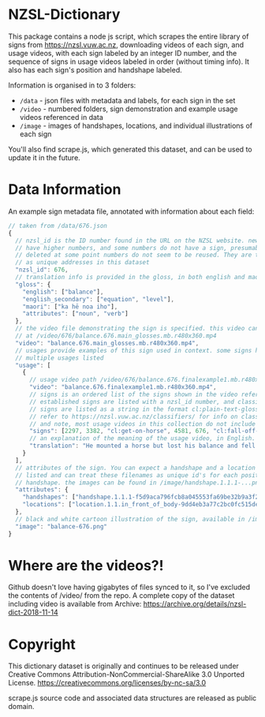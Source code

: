 NZSL-Dictionary
===============

This package contains a node js script, which scrapes the entire library of
signs from https://nzsl.vuw.ac.nz, downloading videos of each sign, and usage
videos, with each sign labeled by an integer ID number, and the sequence of
signs in usage videos labeled in order (without timing info). It also has each
sign's position and handshape labeled.

Information is organised in to 3 folders:

 - `/data` - json files with metadata and labels, for each sign in the set
 - `/video` - numbered folders, sign demonstration and example usage videos
 referenced in data
 - `/image` - images of handshapes, locations, and individual illustrations of
 each sign

You'll also find scrape.js, which generated this dataset, and can be used to
update it in the future.

Data Information
================

An example sign metadata file, annotated with information about each field:

```javascript
// taken from /data/676.json
{
  // nzsl_id is the ID number found in the URL on the NZSL website. newer signs
  // have higher numbers, and some numbers do not have a sign, presumably
  // deleted at some point numbers do not seem to be reused. They are treated
  // as unique addresses in this dataset
  "nzsl_id": 676,
  // translation info is provided in the gloss, in both english and maori
  "gloss": {
    "english": ["balance"],
    "english_secondary": ["equation", "level"],
    "maori": ["ka hē noa iho"],
    "attributes": ["noun", "verb"]
  },
  // the video file demonstrating the sign is specified. this video can be found
  // at /video/676/balance.676.main_glosses.mb.r480x360.mp4
  "video": "balance.676.main_glosses.mb.r480x360.mp4",
  // usages provide examples of this sign used in context. some signs have
  // multiple usages listed
  "usage": [
    {
      // usage video path /video/676/balance.676.finalexample1.mb.r480x360.mp4
      "video": "balance.676.finalexample1.mb.r480x360.mp4",
      // signs is an ordered list of the signs shown in the video referenced
      // established signs are listed with a nzsl_id number, and classifier
      // signs are listed as a string in the format cl:plain-text-gloss
      // refer to https://nzsl.vuw.ac.nz/classifiers/ for info on classifier signs
      // and note, most usage videos in this collection do not include classifier
      "signs": [2297, 3382, "cl:get-on-horse", 4581, 676, "cl:fall-off-horse"],
      // an explanation of the meaning of the usage video, in English.
      "translation": "He mounted a horse but lost his balance and fell off."
    }
  ],
  // attributes of the sign. You can expect a handshape and a location to be
  // listed and can treat these filenames as unique id's for each position and
  // handshape. the images can be found in /image/handshape.1.1.1-...png etc
  "attributes": {
    "handshapes": ["handshape.1.1.1-f5d9aca796fcb8a045553fa69be32b9a3f2cb2abcbe9639923f8a00189ea3da8.png"],
    "locations": ["location.1.1.in_front_of_body-9dd4eb3a77c2bc0fc515de633c0b0cc4d5b11fb1cabcb2d5578dc9d7a8b03ff2.png"]
  },
  // black and white cartoon illustration of the sign, available in /image/
  "image": "balance-676.png"
}
```

Where are the videos?!
======================

Github doesn't love having gigabytes of files synced to it, so I've excluded the
contents of /video/ from the repo. A complete copy of the dataset including
video is available from Archive: https://archive.org/details/nzsl-dict-2018-11-14

Copyright
=========

This dictionary dataset is originally and continues to be released under
Creative Commons Attribution-NonCommercial-ShareAlike 3.0 Unported License.
https://creativecommons.org/licenses/by-nc-sa/3.0

scrape.js source code and associated data structures are released as public
domain.

